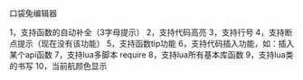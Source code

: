 口袋兔编辑器

1，支持函数的自动补全（3字母提示）
2，支持代码高亮
3，支持行号
4，支持断点提示（现在没有该功能）
5，支持函数tip功能
6，支持代码插入功能，如：插入某个api函数
7，支持lua多脚本 require
8，支持lua所有基本库函数
9，支持lua类的书写
10，当前航颜色显示

